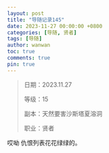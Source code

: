 ```yaml
---
layout: post
title: "导随记录145"
date: 2023-11-27 00:00:00 +0800
categories: [导随, 贤者]
tags: [导随]
author: wanwan
toc: true
comments: true
pin: true
---
```

> 日期：2023.11.27
>
> 等级：15
>
> 副本：天然要害沙斯塔夏溶洞
>
> 职业：贤者

哎呦 仇恨列表花花绿绿的。